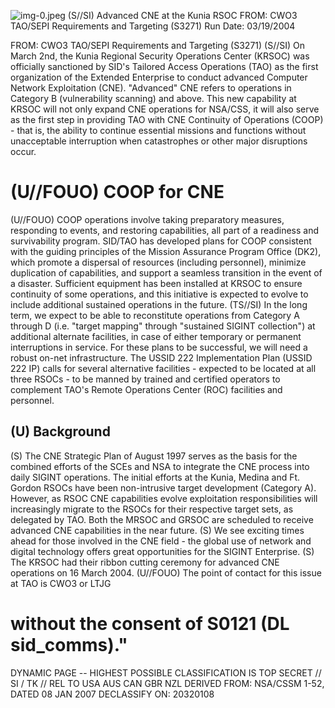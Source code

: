 ![img-0.jpeg](img-0.jpeg)
(S//SI) Advanced CNE at the Kunia RSOC
FROM: CWO3
TAO/SEPI Requirements and Targeting (S3271)
Run Date: 03/19/2004

FROM: CWO3
TAO/SEPI Requirements and Targeting (S3271)
(S//SI) On March 2nd, the Kunia Regional Security Operations Center (KRSOC) was officially sanctioned by SID's Tailored Access Operations (TAO) as the first organization of the Extended Enterprise to conduct advanced Computer Network Exploitation (CNE). "Advanced" CNE refers to operations in Category B (vulnerability scanning) and above. This new capability at KRSOC will not only expand CNE operations for NSA/CSS, it will also serve as the first step in providing TAO with CNE Continuity of Operations (COOP) - that is, the ability to continue essential missions and functions without unacceptable interruption when catastrophes or other major disruptions occur.

# (U//FOUO) COOP for CNE 

(U//FOUO) COOP operations involve taking preparatory measures, responding to events, and restoring capabilities, all part of a readiness and survivability program. SID/TAO has developed plans for COOP consistent with the guiding principles of the Mission Assurance Program Office (DK2), which promote a dispersal of resources (including personnel), minimize duplication of capabilities, and support a seamless transition in the event of a disaster. Sufficient equipment has been installed at KRSOC to ensure continuity of some operations, and this initiative is expected to evolve to include additional sustained operations in the future.
(TS//SI) In the long term, we expect to be able to reconstitute operations from Category A through D (i.e. "target mapping" through "sustained SIGINT collection") at additional alternate facilities, in case of either temporary or permanent interruptions in service. For these plans to be successful, we will need a robust on-net infrastructure. The USSID 222 Implementation Plan (USSID 222 IP) calls for several alternative facilities - expected to be located at all three RSOCs - to be manned by trained and certified operators to complement TAO's Remote Operations Center (ROC) facilities and personnel.

## (U) Background

(S) The CNE Strategic Plan of August 1997 serves as the basis for the combined efforts of the SCEs and NSA to integrate the CNE process into daily SIGINT operations. The initial efforts at the Kunia, Medina and Ft. Gordon RSOCs have been non-intrusive target development (Category A). However, as RSOC CNE capabilities evolve exploitation responsibilities will increasingly migrate to the RSOCs for their respective target sets, as delegated by TAO. Both the MRSOC and GRSOC are scheduled to receive advanced CNE capabilities in the near future.
(S) We see exciting times ahead for those involved in the CNE field - the global use of network and digital technology offers great opportunities for the SIGINT Enterprise.
(S) The KRSOC had their ribbon cutting ceremony for advanced CNE operations on 16 March 2004.
(U//FOUO) The point of contact for this issue at TAO is CWO3 or LTJG
# without the consent of S0121 (DL sid_comms)." 

DYNAMIC PAGE -- HIGHEST POSSIBLE CLASSIFICATION IS TOP SECRET // SI / TK // REL TO USA AUS CAN GBR NZL
DERIVED FROM: NSA/CSSM 1-52, DATED 08 JAN 2007 DECLASSIFY ON: 20320108
